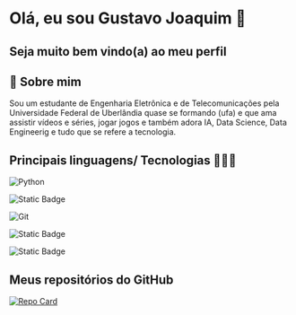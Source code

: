 
# Olá, eu sou Gustavo Joaquim 👋
## Seja muito bem vindo(a) ao meu perfil 





## 🚀 Sobre mim

Sou um estudante de Engenharia Eletrônica e de Telecomunicações pela Universidade Federal de Uberlândia quase se formando (ufa) e que ama assistir vídeos e séries, jogar jogos e também adora IA, Data Science, Data Engineerig e tudo que se refere a tecnologia.


## Principais linguagens/ Tecnologias 🧑🏻‍💻

![Python](https://img.shields.io/badge/python-3670A0?style=for-the-badge&logo=python&logoColor=ffdd54) 

![Static Badge](https://img.shields.io/badge/Spark-d2afff?style=for-the-badge&logo=Apache%20Spark)

![Git](https://img.shields.io/badge/GIT-E44C30?style=for-the-badge&logo=git&logoColor=white)

![Static Badge](https://img.shields.io/badge/tensorflow-black?style=for-the-badge&logo=tensorflow)

![Static Badge](https://img.shields.io/badge/SCIKIT%20%20LEARN-%232F4858?style=for-the-badge&logo=scikitlearn)

## Meus repositórios do GitHub 

[![Repo Card](https://github-readme-stats.vercel.app/api/pin/?username=Gauss99&repo=antennas&bg_color=000&border_color=30A3DC&show_icons=true&icon_color=30A3DC&title_color=E94D5F&text_color=FFF)](https://github.com/Gauss99/antennas)